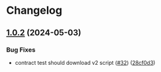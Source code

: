 # Changelog

## [1.0.2](https://github.com/launchdarkly/gh-actions/compare/contract-tests-v1.0.1...contract-tests-v1.0.2) (2024-05-03)


### Bug Fixes

* contract test should download v2 script ([#32](https://github.com/launchdarkly/gh-actions/issues/32)) ([28cf0d3](https://github.com/launchdarkly/gh-actions/commit/28cf0d382ed18c9f0e80467726aae654a50fa27d))

